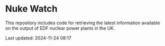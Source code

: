 # Nuke Watch

This repository includes code for retrieving the latest information available on the output of EDF nuclear power plants in the UK.

Last updated: 2024-11-24 08:17